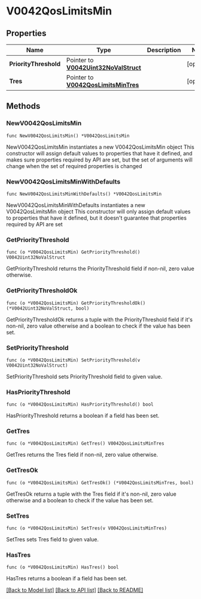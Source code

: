 # V0042QosLimitsMin

## Properties

Name | Type | Description | Notes
------------ | ------------- | ------------- | -------------
**PriorityThreshold** | Pointer to [**V0042Uint32NoValStruct**](V0042Uint32NoValStruct.md) |  | [optional] 
**Tres** | Pointer to [**V0042QosLimitsMinTres**](V0042QosLimitsMinTres.md) |  | [optional] 

## Methods

### NewV0042QosLimitsMin

`func NewV0042QosLimitsMin() *V0042QosLimitsMin`

NewV0042QosLimitsMin instantiates a new V0042QosLimitsMin object
This constructor will assign default values to properties that have it defined,
and makes sure properties required by API are set, but the set of arguments
will change when the set of required properties is changed

### NewV0042QosLimitsMinWithDefaults

`func NewV0042QosLimitsMinWithDefaults() *V0042QosLimitsMin`

NewV0042QosLimitsMinWithDefaults instantiates a new V0042QosLimitsMin object
This constructor will only assign default values to properties that have it defined,
but it doesn't guarantee that properties required by API are set

### GetPriorityThreshold

`func (o *V0042QosLimitsMin) GetPriorityThreshold() V0042Uint32NoValStruct`

GetPriorityThreshold returns the PriorityThreshold field if non-nil, zero value otherwise.

### GetPriorityThresholdOk

`func (o *V0042QosLimitsMin) GetPriorityThresholdOk() (*V0042Uint32NoValStruct, bool)`

GetPriorityThresholdOk returns a tuple with the PriorityThreshold field if it's non-nil, zero value otherwise
and a boolean to check if the value has been set.

### SetPriorityThreshold

`func (o *V0042QosLimitsMin) SetPriorityThreshold(v V0042Uint32NoValStruct)`

SetPriorityThreshold sets PriorityThreshold field to given value.

### HasPriorityThreshold

`func (o *V0042QosLimitsMin) HasPriorityThreshold() bool`

HasPriorityThreshold returns a boolean if a field has been set.

### GetTres

`func (o *V0042QosLimitsMin) GetTres() V0042QosLimitsMinTres`

GetTres returns the Tres field if non-nil, zero value otherwise.

### GetTresOk

`func (o *V0042QosLimitsMin) GetTresOk() (*V0042QosLimitsMinTres, bool)`

GetTresOk returns a tuple with the Tres field if it's non-nil, zero value otherwise
and a boolean to check if the value has been set.

### SetTres

`func (o *V0042QosLimitsMin) SetTres(v V0042QosLimitsMinTres)`

SetTres sets Tres field to given value.

### HasTres

`func (o *V0042QosLimitsMin) HasTres() bool`

HasTres returns a boolean if a field has been set.


[[Back to Model list]](../README.md#documentation-for-models) [[Back to API list]](../README.md#documentation-for-api-endpoints) [[Back to README]](../README.md)


